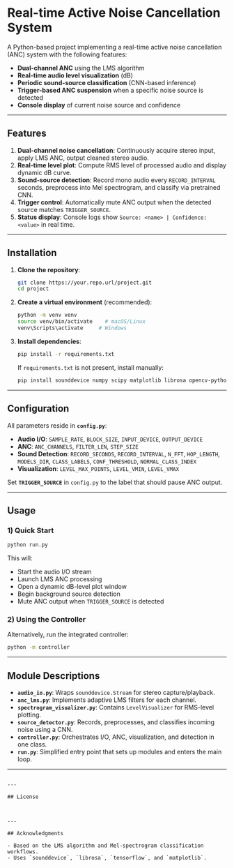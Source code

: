 # Real-time Active Noise Cancellation System

A Python-based project implementing a real-time active noise cancellation (ANC) system with the following features:

- **Dual-channel ANC** using the LMS algorithm  
- **Real-time audio level visualization** (dB)  
- **Periodic sound-source classification** (CNN-based inference)  
- **Trigger-based ANC suspension** when a specific noise source is detected  
- **Console display** of current noise source and confidence

---

## Features

1. **Dual‑channel noise cancellation**: Continuously acquire stereo input, apply LMS ANC, output cleaned stereo audio.  
2. **Real‑time level plot**: Compute RMS level of processed audio and display dynamic dB curve.  
3. **Sound‑source detection**: Record mono audio every `RECORD_INTERVAL` seconds, preprocess into Mel spectrogram, and classify via pretrained CNN.  
4. **Trigger control**: Automatically mute ANC output when the detected source matches `TRIGGER_SOURCE`.  
5. **Status display**: Console logs show `Source: <name> | Confidence: <value>` in real time.


---

## Installation

1. **Clone the repository**:
   ```bash
   git clone https://your.repo.url/project.git
   cd project
   ```

2. **Create a virtual environment** (recommended):
   ```bash
   python -m venv venv
   source venv/bin/activate    # macOS/Linux
   venv\Scripts\activate     # Windows
   ```

3. **Install dependencies**:
   ```bash
   pip install -r requirements.txt
   ```

   If `requirements.txt` is not present, install manually:
   ```bash
   pip install sounddevice numpy scipy matplotlib librosa opencv-python tensorflow
   ```

---

## Configuration

All parameters reside in **`config.py`**:

- **Audio I/O**: `SAMPLE_RATE`, `BLOCK_SIZE`, `INPUT_DEVICE`, `OUTPUT_DEVICE`  
- **ANC**: `ANC_CHANNELS`, `FILTER_LEN`, `STEP_SIZE`  
- **Sound Detection**: `RECORD_SECONDS`, `RECORD_INTERVAL`, `N_FFT`, `HOP_LENGTH`, `MODELS_DIR`, `CLASS_LABELS`, `CONF_THRESHOLD`, `NORMAL_CLASS_INDEX`  
- **Visualization**: `LEVEL_MAX_POINTS`, `LEVEL_VMIN`, `LEVEL_VMAX`  

Set **`TRIGGER_SOURCE`** in `config.py` to the label that should pause ANC output.

---

## Usage

### 1) Quick Start

```bash
python run.py
```  

This will:

- Start the audio I/O stream  
- Launch LMS ANC processing  
- Open a dynamic dB-level plot window  
- Begin background source detection  
- Mute ANC output when `TRIGGER_SOURCE` is detected

### 2) Using the Controller

Alternatively, run the integrated controller:

```bash
python -m controller
```  

---

## Module Descriptions

- **`audio_io.py`**: Wraps `sounddevice.Stream` for stereo capture/playback.  
- **`anc_lms.py`**: Implements adaptive LMS filters for each channel.  
- **`spectrogram_visualizer.py`**: Contains `LevelVisualizer` for RMS-level plotting.  
- **`source_detector.py`**: Records, preprocesses, and classifies incoming noise using a CNN.  
- **`controller.py`**: Orchestrates I/O, ANC, visualization, and detection in one class.  
- **`run.py`**: Simplified entry point that sets up modules and enters the main loop.  

---


```

---

## License



---

## Acknowledgments

- Based on the LMS algorithm and Mel-spectrogram classification workflows.
- Uses `sounddevice`, `librosa`, `tensorflow`, and `matplotlib`.

